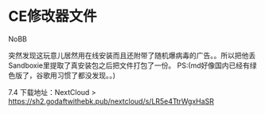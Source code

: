 # CE修改器文件
NoBB


突然发现这玩意儿居然用在线安装而且还附带了随机爆病毒的广告。。所以把他丢Sandboxie里提取了真安装包之后把文件打包了一份。
PS:(md好像国内已经有绿色版了，谷歌用习惯了都没发现。。)

7.4
下载地址：NextCloud > https://sh2.godaftwithebk.pub/nextcloud/s/LR5e4TtrWgxHaSR


